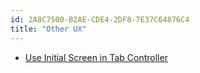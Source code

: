```yaml
---
id: 2A8C7500-B2AE-CDE4-2DF8-7E37C64876C4
title: "Other UX"
---
```


-   [Use Initial Screen in Tab Controller](/recipes/ios/content_controls/other_ux/use_initial_screen_in_tab_controller)
